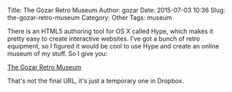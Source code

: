 Title: The Gozar Retro Museum
Author: gozar
Date: 2015-07-03 10:36
Slug: the-gozar-retro-museum
Category: Other
Tags: museum

There is an HTML5 authoring tool for OS X called Hype, which makes it
pretty easy to create interactive websites. I've got a bunch of retro
equipment, so I figured it would be cool to use Hype and create an
online museum of my stuff. So I give you:

[The Gozar Retro
Museum](https://dl.dropboxusercontent.com/spa/uxxlddzwinr819o/Exports/GozMuseum/GozMuseum.html)

That's not the final URL, it's just a temporary one in Dropbox.
